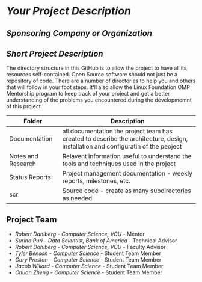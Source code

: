 # *Your Project Description*
## *Sponsoring Company or Organization*
## *Short Project Description*
The directory structure in this GitHub is to allow the project to have all its resources self-contained.
Open Source software should not just be a repository of code.  There are a number of directories to help you and others that will 
follow in your foot steps.  It'll also allow the Linux Foundation OMP Mentorship program to keep track of your project and get
a better understanding of the problems you encountered during the developmemnt of this project.

| Folder | Description |
|---|---|
| Documentation |  all documentation the project team has created to describe the architecture, design, installation and configuratin of the peoject |
| Notes and Research | Relavent information useful to understand the tools and techniques used in the project |
| Status Reports | Project management documentation - weekly reports, milestones, etc. |
| scr | Source code - create as many subdirectories as needed |

## Project Team
- *Robert Dahlberg*  - *Computer Science, VCU* - Mentor
- *Surina Puri* - *Data Scientist, Bank of America* - Technical Advisor
- *Robert Dahlberg* - *Computer Science, VCU* - Faculty Advisor
- *Tyler Benson* - *Computer Science* - Student Team Member
- *Gary Preston* - *Computer Science* - Student Team Member
- *Jacob Willard* - *Computer Science* - Student Team Member
- *Chuan Zheng* - *Computer Science* - Student Team Member
